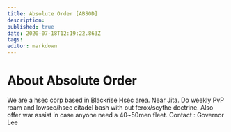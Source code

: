 ```yaml
---
title: Absolute Order [ABSOD]
description: 
published: true
date: 2020-07-18T12:19:22.863Z
tags: 
editor: markdown
---
```


# About Absolute Order
We are a hsec corp based in Blackrise Hsec area. Near Jita.
Do weekly PvP roam and lowsec/hsec citadel bash with out ferox/scythe doctrine.
Also offer war assist in case anyone need a 40~50men fleet.
Contact : Governor Lee